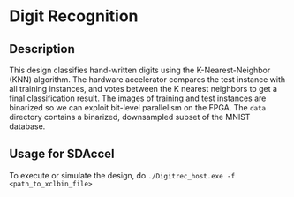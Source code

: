 # Digit Recognition

## Description
This design classifies hand-written digits using the K-Nearest-Neighbor (KNN) algorithm. 
The hardware accelerator compares the test instance with all training instances, and votes between the K nearest neighbors to get a final classification result. 
The images of training and test instances are binarized so we can exploit bit-level parallelism on the FPGA. The `data` directory contains a binarized, downsampled subset of the MNIST database.  

## Usage for SDAccel
To execute or simulate the design, do
`./Digitrec_host.exe -f <path_to_xclbin_file>`




